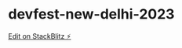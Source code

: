 # devfest-new-delhi-2023

[Edit on StackBlitz ⚡️](https://stackblitz.com/edit/devfest-new-delhi-2023-cfp-8o4z54)